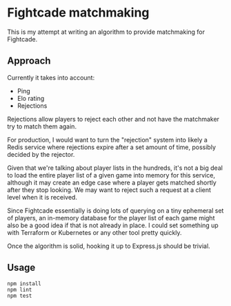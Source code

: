 # Fightcade matchmaking

This is my attempt at writing an algorithm to provide matchmaking for Fightcade.

## Approach

Currently it takes into account:

- Ping
- Elo rating
- Rejections

Rejections allow players to reject each other and not have the matchmaker try to match them again.

For production, I would want to turn the "rejection" system into likely a Redis service where rejections expire after a set amount of time, possibly decided by the rejector.

Given that we're talking about player lists in the hundreds, it's not a big deal to load the entire player list of a given game into memory for this service, although it may create an edge case where a player gets matched shortly after they stop looking. We may want to reject such a request at a client level when it is received.

Since Fightcade essentially is doing lots of querying on a tiny ephemeral set of players, an in-memory database for the player list of each game might also be a good idea if that is not already in place. I could set something up with Terraform or Kubernetes or any other tool pretty quickly.

Once the algorithm is solid, hooking it up to Express.js should be trivial.

## Usage

```
npm install
npm lint
npm test
```
